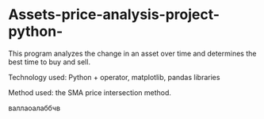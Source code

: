 # Assets-price-analysis-project-python-

This program analyzes the change in an asset over time and determines the best time to buy and sell.

Technology used: Python + operator, matplotlib, pandas libraries

Method used:  the SMA price intersection method.


валлаоалаббчв
